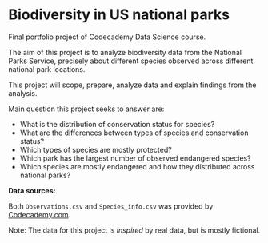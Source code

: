 # Biodiversity in US national parks
Final portfolio project of Codecademy Data Science course.

The aim of this project is to analyze biodiversity data from the National Parks Service, precisely about different species observed across different national park locations.

This project will scope, prepare, analyze data and explain findings from the analysis.

Main question this project seeks to answer are:

- What is the distribution of conservation status for species?
- What are the differences between types of species and conservation status?
- Which types of species are mostly protected?
- Which park has the largest number of observed endangered species?
- Which species are mostly endangered and how they distributed across national parks?

**Data sources:**

Both `Observations.csv` and `Species_info.csv` was provided by [Codecademy.com](https://www.codecademy.com).

Note: The data for this project is *inspired* by real data, but is mostly fictional.
